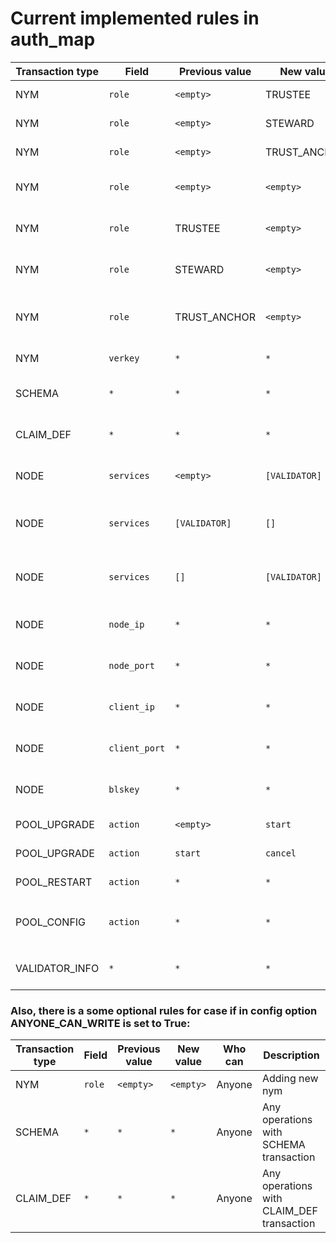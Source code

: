 # Current implemented rules in auth_map
| Transaction type | Field | Previous value | New value | Who can| Description |
|------------------|-------|----------------|-----------|--------|-------------|
| NYM              |`role` |`<empty>`       | TRUSTEE   | TRUSTEE|Adding new TRUSTEE|
| NYM              |`role` |`<empty>`       | STEWARD   | TRUSTEE|Adding new STEWARD|
| NYM              |`role` |`<empty>`       | TRUST_ANCHOR| TRUSTEE, STEWARD|Adding new TRUST_ANCHOR|
| NYM              |`role` |`<empty>`       |`<empty>`  | TRUSTEE, STEWARD, TRUST_ANCHOR| Adding new nym|
| NYM              |`role` | TRUSTEE        |`<empty>`  | TRUSTEE | Change role from TRUSTEE to None|
| NYM              |`role` | STEWARD        |`<empty>`  | TRUSTEE | Change role from STEWARD to None|
| NYM              |`role` | TRUST_ANCHOR   |`<empty>`  | TRUSTEE | Change role from TRUST_ANCHOR to None|
| NYM              |`verkey`|`*`|`*`| Owner of this nym | Any operations with verkey field|
| SCHEMA           |`*`|`*`|`*`| TRUSTEE, STEWARD, TRUST_ANCHOR | Any operations with SCHEMA transactions|
| CLAIM_DEF        |`*`|`*`|`*`| Owner of this claim_def txn| Any operations with CLAIM_DEF transaction|
| NODE             |`services`|`<empty>`|`[VALIDATOR]`| STEWARD if it is owner of this transaction| Add new node to pool|
| NODE             |`services`|`[VALIDATOR]`|`[]`| TRUSTEE, STEWARD if it is owner of this transaction| Demotion of node|
| NODE             |`services`|`[]`|`[VALIDATOR]`| TRUSTEE, STEWARD if it is owner of this transaction| Promotion of node|
| NODE             |`node_ip`|`*`|`*`| STEWARD if it is owner of this transaction| Change Node's ip address|
| NODE             |`node_port`|`*`|`*`| STEWARD if it is owner of this transaction| Change Node's port|
| NODE             |`client_ip`|`*`|`*`| STEWARD if it is owner of this transaction| Change Client's ip address| 
| NODE             |`client_port`|`*`|`*`| STEWARD if it is owner of this transaction| Change Client's port|
| NODE             |`blskey`|`*`|`*`| STEWARD if it is owner of this transaction| Change Node's blskey|
| POOL_UPGRADE     |`action`|`<empty>`|`start`|TRUSTEE| Start upgrade procedure|
| POOL_UPGRADE     |`action`|`start`|`cancel`|TRUSTEE| Cancel upgrade procedure|
| POOL_RESTART     |`action`|`*`|`*`|TRUSTEE| Restart pool command|
| POOL_CONFIG      |`action`|`*`|`*`|TRUSTEE| Pool config command (like a `read only` option)| 
| VALIDATOR_INFO   |`*`|`*`|`*`| TRUSTEE, STEWARD| Get validator_info from pool|

### Also, there is a some optional rules for case if in config option ANYONE_CAN_WRITE is set to True:
| Transaction type | Field | Previous value | New value | Who can| Description |
|------------------|-------|----------------|-----------|--------|-------------|
|NYM               |`role`|`<empty>`|`<empty>`| Anyone| Adding new nym|
|SCHEMA            |`*`|`*`|`*`| Anyone| Any operations with SCHEMA transaction|
|CLAIM_DEF         |`*`|`*`|`*`| Anyone| Any operations with CLAIM_DEF transaction|
